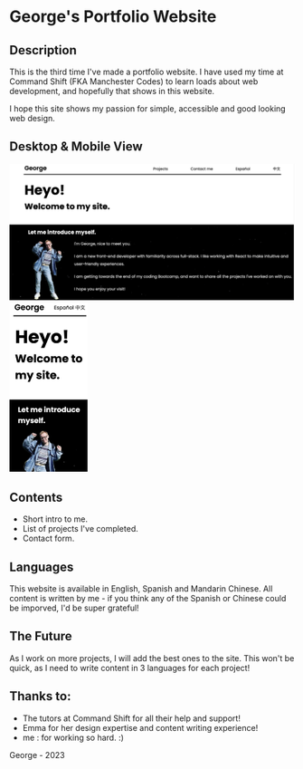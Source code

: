 # George's Portfolio Website

## Description
This is the third time I've made a portfolio website. I have used my time at Command Shift (FKA Manchester Codes) to learn loads about web development, and hopefully that shows in this website.


I hope this site shows my passion for simple, accessible and good looking web design.

## Desktop & Mobile View
<img src="./images/portfolio-screenshot.jpeg" />
<img src="./images/portfolio-mobile-screenshot.jpeg" height="300px"/>

## Contents

- Short intro to me.
- List of projects I've completed.
- Contact form.

## Languages
This website is available in English, Spanish and Mandarin Chinese. All content is written by me - if you think any of the Spanish or Chinese could be imporved, I'd be super grateful!

## The Future
As I work on more projects, I will add the best ones to the site. This won't be quick, as I need to write content in 3 languages for each project!


## Thanks to:
- The tutors at Command Shift for all their help and support! 
- Emma for her design expertise and content writing experience!
- me : for working so hard. :)




George - 2023